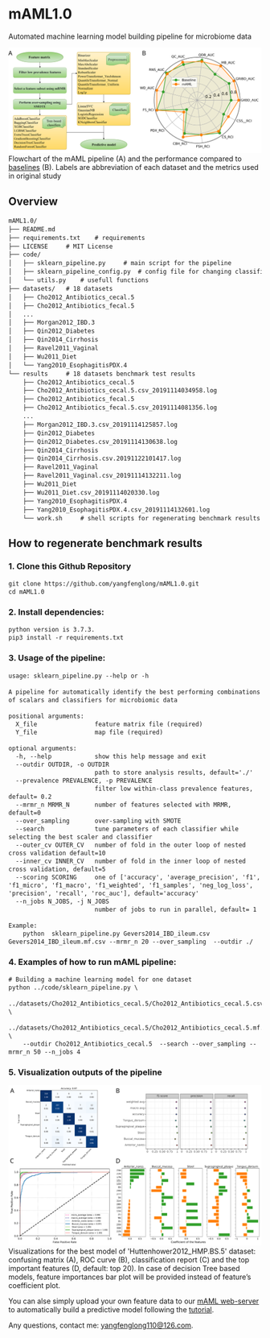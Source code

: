 # mAML1.0

Automated machine learning model building pipeline for microbiome data

![](./workflow_and_benchmark_results.svg)
Flowchart of the mAML pipeline (A) and the performance compared to [baselines](http://39.100.246.211:8050/Dataset) (B). Labels are abbreviation of each dataset and the metrics used in original study

## Overview

```md
mAML1.0/
├── README.md
├── requirements.txt 	# requirements 
├── LICENSE 	# MIT License 
├── code/
│   ├── sklearn_pipeline.py 	# main script for the pipeline
│   ├── sklearn_pipeline_config.py 	# config file for changing classifiers with parameters grid and scalars 
│   └── utils.py 	# usefull functions
├── datasets/ 	# 18 datasets
│   ├── Cho2012_Antibiotics_cecal.5
│   ├── Cho2012_Antibiotics_fecal.5
│   ...
│   ├── Morgan2012_IBD.3
│   ├── Qin2012_Diabetes
│   ├── Qin2014_Cirrhosis
│   ├── Ravel2011_Vaginal
│   ├── Wu2011_Diet
│   └── Yang2010_EsophagitisPDX.4
└── results 	# 18 datasets benchmark test results
    ├── Cho2012_Antibiotics_cecal.5
    ├── Cho2012_Antibiotics_cecal.5.csv_20191114034958.log
    ├── Cho2012_Antibiotics_fecal.5
    ├── Cho2012_Antibiotics_fecal.5.csv_20191114081356.log
    ...
    ├── Morgan2012_IBD.3.csv_20191114125857.log
    ├── Qin2012_Diabetes
    ├── Qin2012_Diabetes.csv_20191114130638.log
    ├── Qin2014_Cirrhosis
    ├── Qin2014_Cirrhosis.csv.20191122101417.log
    ├── Ravel2011_Vaginal
    ├── Ravel2011_Vaginal.csv_20191114132211.log
    ├── Wu2011_Diet
    ├── Wu2011_Diet.csv_20191114020330.log
    ├── Yang2010_EsophagitisPDX.4
    ├── Yang2010_EsophagitisPDX.4.csv_20191114132601.log
    └── work.sh 	# shell scripts for regenerating benchmark results 
```

## How to regenerate benchmark results

### 1. Clone this Github Repository

```
git clone https://github.com/yangfenglong/mAML1.0.git
cd mAML1.0
```

### 2. Install dependencies:

```
python version is 3.7.3.
pip3 install -r requirements.txt
```

### 3. Usage of the pipeline:

```
usage: sklearn_pipeline.py --help or -h  

A pipeline for automatically identify the best performing combinations of scalars and classifiers for microbiomic data

positional arguments:
  X_file                feature matrix file (required)
  Y_file                map file (required)

optional arguments:
  -h, --help            show this help message and exit
  --outdir OUTDIR, -o OUTDIR
                        path to store analysis results, default='./'
  --prevalence PREVALENCE, -p PREVALENCE
                        filter low within-class prevalence features, default= 0.2
  --mrmr_n MRMR_N       number of features selected with MRMR, default=0
  --over_sampling       over-sampling with SMOTE
  --search              tune parameters of each classifier while selecting the best scaler and classifier
  --outer_cv OUTER_CV   number of fold in the outer loop of nested cross validation default=10
  --inner_cv INNER_CV   number of fold in the inner loop of nested cross validation, default=5
  --scoring SCORING     one of ['accuracy', 'average_precision', 'f1', 'f1_micro', 'f1_macro', 'f1_weighted', 'f1_samples', 'neg_log_loss', 'precision', 'recall', 'roc_auc'], default='accuracy'
  --n_jobs N_JOBS, -j N_JOBS
                        number of jobs to run in parallel, default= 1

Example:
    python  sklearn_pipeline.py Gevers2014_IBD_ileum.csv Gevers2014_IBD_ileum.mf.csv --mrmr_n 20 --over_sampling  --outdir ./ 

```

### 4. Examples of how to run mAML pipeline:

```
# Building a machine learning model for one dataset
python ../code/sklearn_pipeline.py \
	../datasets/Cho2012_Antibiotics_cecal.5/Cho2012_Antibiotics_cecal.5.csv \
	../datasets/Cho2012_Antibiotics_cecal.5/Cho2012_Antibiotics_cecal.5.mf.csv \
	--outdir Cho2012_Antibiotics_cecal.5  --search --over_sampling --mrmr_n 50 --n_jobs 4      
```

### 5. Visualization outputs of the pipeline

![](./Huttenhower2012_HMP.BS.5.results.svg)
Visualizations for the best model of 'Huttenhower2012_HMP.BS.5' dataset: confusing matrix (A), ROC curve (B), classification report (C) and the top important features (D, default: top 20). In case of decision Tree based models, feature importances bar plot will be provided instead of feature’s coefficient plot.




You can alse simply upload your own feature data to our [mAML web-server](http://39.100.246.211:8050/Server) to automatically build a predictive model following the [tutorial](http://39.100.246.211:8050/Help).  


Any questions, contact me: yangfenglong110@126.com.